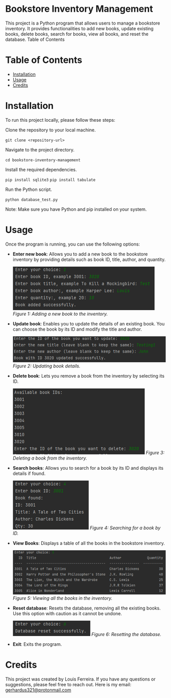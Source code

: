 # Bookstore Inventory Management

This project is a Python program that allows users to manage a bookstore inventory. It provides functionalities to add new books, update existing books, delete books, search for books, view all books, and reset the database.
Table of Contents

# Table of Contents

- [Installation](#installation)
- [Usage](#usage)
- [Credits](#credits)


# Installation

To run this project locally, please follow these steps:

Clone the repository to your local machine.

`git clone <repository-url>`

Navigate to the project directory.

`cd bookstore-inventory-management`

Install the required dependencies.

`pip install sqlite3`
`pip install tabulate`

Run the Python script.

`python database_test.py`

Note: Make sure you have Python and pip installed on your system.
# Usage

Once the program is running, you can use the following options:

- **Enter new book**: Allows you to add a new book to the bookstore inventory by providing details such as book ID, title, author, and quantity.

  ![Add Book](screenshots/screenshot1.png)
  *Figure 1: Adding a new book to the inventory.*

- **Update book**: Enables you to update the details of an existing book. You can choose the book by its ID and modify the title and author.

  ![Update Book](screenshots/screenshot3.png)
  *Figure 2: Updating book details.*

- **Delete book**: Lets you remove a book from the inventory by selecting its ID.

  ![Delete Book](screenshots/screenshot2.png)
  *Figure 3: Deleting a book from the inventory.*

- **Search books**: Allows you to search for a book by its ID and displays its details if found.

  ![Search Books](screenshots/screenshot4.png)
  *Figure 4: Searching for a book by ID.*

- **View Books**: Displays a table of all the books in the bookstore inventory.

  ![View Books](screenshots/screenshot5.png)
  *Figure 5: Viewing all the books in the inventory.*

- **Reset database**: Resets the database, removing all the existing books. Use this option with caution as it cannot be undone.

  ![Reset Database](screenshots/screenshot6.png)
  *Figure 6: Resetting the database.*

- **Exit**: Exits the program.


# Credits
  
 This project was created by Louis Ferreira. If you have any questions or suggestions, please feel free to reach out.
 Here is my email: gerhardus321@protonmail.com
